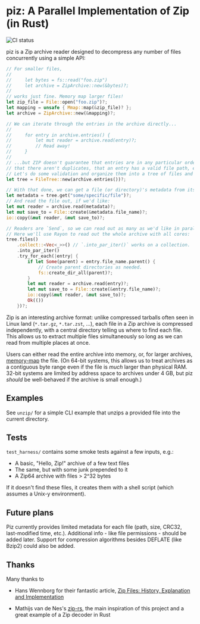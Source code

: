 # piz: A Parallel Implementation of Zip (in Rust)

![CI status](https://github.com/mrkline/piz-rs/workflows/CI/badge.svg)

piz is a Zip archive reader designed to decompress any number of files
concurrently using a simple API:
```rust
// For smaller files,
//
//     let bytes = fs::read("foo.zip")
//     let archive = ZipArchive::new(&bytes)?;
//
// works just fine. Memory map larger files!
let zip_file = File::open("foo.zip")?;
let mapping = unsafe { Mmap::map(&zip_file)? };
let archive = ZipArchive::new(&mapping)?;

// We can iterate through the entries in the archive directly...
//
//     for entry in archive.entries() {
//         let mut reader = archive.read(entry)?;
//         // Read away!
//     }
//
// ...but ZIP doesn't guarantee that entries are in any particular order,
// that there aren't duplicates, that an entry has a valid file path, etc.
// Let's do some validation and organize them into a tree of files and folders.
let tree = FileTree::new(archive.entries())?;

// With that done, we can get a file (or directory)'s metadata from its path.
let metadata = tree.get("some/specific/file")?;
// And read the file out, if we'd like:
let mut reader = archive.read(metadata)?;
let mut save_to = File::create(&metadata.file_name)?;
io::copy(&mut reader, &mut save_to)?;

// Readers are `Send`, so we can read out as many as we'd like in parallel.
// Here we'll use Rayon to read out the whole archive with all cores:
tree.files()
    .collect::<Vec<_>>() // `.into_par_iter()` works on a collection.
    .into_par_iter()
    .try_for_each(|entry| {
        if let Some(parent) = entry.file_name.parent() {
            // Create parent directories as needed.
            fs::create_dir_all(parent)?;
        }
        let mut reader = archive.read(entry)?;
        let mut save_to = File::create(&entry.file_name)?;
        io::copy(&mut reader, &mut save_to)?;
        Ok(())
    })?;
```

Zip is an interesting archive format: unlike compressed tarballs often seen
in Linux land (`*.tar.gz`, `*.tar.zst`, ...),
each file in a Zip archive is compressed independently,
with a central directory telling us where to find each file.
This allows us to extract multiple files simultaneously so long as we can
read from multiple places at once.

Users can either read the entire archive into memory, or, for larger archives,
[memory-map](https://docs.rs/memmap/0.7.0/memmap/struct.Mmap.html) the file.
(On 64-bit systems, this allows us to treat archives as a contiguous byte range
even if the file is _much_ larger than physical RAM. 32-bit systems are limited
by address space to archives under 4 GB, but piz _should_ be well-behaved
if the archive is small enough.)

## Examples

See `unzip/` for a simple CLI example that unzips a provided file
into the current directory.

## Tests

`test_harness/` contains some smoke tests against a few inputs, e.g.:

- A basic, "Hello, Zip!" archive of a few text files
- The same, but with some junk prepended to it
- A Zip64 archive with files > 2^32 bytes

If it doesn't find these files, it creates them with a shell script
(which assumes a Unix-y environment).


## Future plans

Piz currently provides limited metadata for each file
(path, size, CRC32, last-modified time, etc.).
Additional info - like file permissions - should be added later.
Support for compression algorithms besides DEFLATE (like Bzip2) could also be added.

## Thanks

Many thanks to

- Hans Wennborg for their fantastic article,
  [Zip Files: History, Explanation and Implementation](https://www.hanshq.net/zip.html)

- Mathijs van de Nes's [zip-rs](https://github.com/mvdnes/zip-rs),
  the main inspiration of this project and a great example of a
  Zip decoder in Rust
